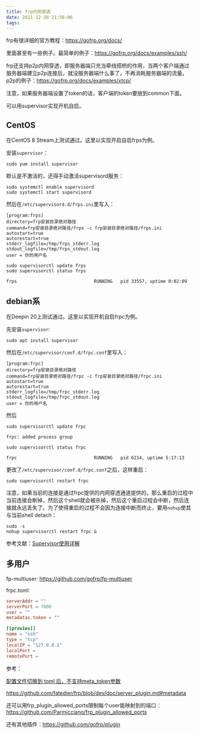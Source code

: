 ```yaml
---
title: frp内网穿透
date: 2021-12-30 21:56:06
tags:
---
```


frp有很详细的官方教程：<https://gofrp.org/docs/>

里面甚至有一些例子。最简单的例子：<https://gofrp.org/docs/examples/ssh/>

frp还支持p2p内网穿透，即服务器端只充当牵线搭桥的作用，当两个客户端通过服务器端建立p2p连接后，就没服务器端什么事了，不再消耗服务器端的流量。p2p的例子：<https://gofrp.org/docs/examples/xtcp/>

注意，如果服务器端设置了token的话，客户端的token要放到common下面。

可以用supervisor实现开机自启。

## CentOS

在CentOS 8 Stream上测试通过。这里以实现开启自启frps为例。

安装`supervisor`：

```shell
sudo yum install supervisor
```

默认是不激活的，还得手动激活supervisord服务：

```shell
sudo systemctl enable supervisord
sudo systemctl start supervisord
```

然后在`/etc/supervisord.d/frps.ini`里写入：

```
[program:frps] 
directory=frp安装目录绝对路径
command=frp安装目录绝对路径/frps -c frp安装目录绝对路径/frps.ini
autostart=true 
autorestart=true
stderr_logfile=/tmp/frps_stderr.log 
stdout_logfile=/tmp/frps_stdout.log 
user = 你的用户名
```

```shell
sudo supervisorctl update frps
sudo supervisorctl status frps
```

```
frps                             RUNNING   pid 33557, uptime 0:02:09
```

## debian系

在Deepin 20上测试通过。这里以实现开机自启frpc为例。

先安装`supervisor`:

```shell
sudo apt install supervisor
```

然后在`/etc/supervisor/conf.d/frpc.conf`里写入：

```
[program:frpc] 
directory=frp安装目录绝对路径
command=frp安装目录绝对路径/frpc -c frp安装目录绝对路径/frpc.ini
autostart=true 
autorestart=true
stderr_logfile=/tmp/frpc_stderr.log 
stdout_logfile=/tmp/frpc_stdout.log 
user = 你的用户名
```

然后

```shell
sudo supervisorctl update frpc
```

```
frpc: added process group
```

```shell
sudo supervisorctl status frpc
```

```
frpc                             RUNNING   pid 6214, uptime 5:17:13
```

更改了`/etc/supervisor/conf.d/frpc.conf`之后，这样重启：

```shell
sudo supervisorctl restart frpc
```

注意，如果当前的连接是通过frpc提供的内网穿透通道提供的，那么重启的过程中当前连接会断掉，然后这个shell就会被杀掉，然后这个重启过程会中断，然后连接就永远丢失了。为了使得重启的过程不会因为连接中断而终止，要用`nohup`使其与当前shell detach：

```shell
sudo -s
nohup supervisorctl restart frpc &
```

参考文献：[Supervisor使用详解](https://www.jianshu.com/p/0b9054b33db3)

## 多用户

fp-multiuser: <https://github.com/gofrp/fp-multiuser>

frpc.toml:

```toml
serverAddr = ""
serverPort = 7000
user = ""
metadatas.token = ""

[[proxies]]
name = "ssh"
type = "tcp"
localIP = "127.0.0.1"
localPort =
remotePort =
```

参考：

[配置文件切换到 toml 后，不支持meta_token参数](https://github.com/fatedier/frp/issues/3672)

<https://github.com/fatedier/frp/blob/dev/doc/server_plugin.md#metadata>

还可以用frp_plugin_allowed_ports限制每个user能映射到的端口：<https://github.com/Parmicciano/frp_plugin_allowed_ports>

还有其他插件：<https://github.com/gofrp/plugin>
